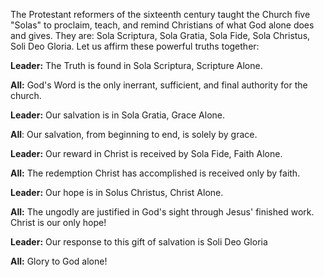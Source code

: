 The Protestant reformers of the sixteenth century taught the Church five "Solas" to proclaim, teach, and remind Christians of what God alone does and gives. They are: Sola Scriptura, Sola Gratia, Sola Fide, Sola Christus, Soli Deo Gloria. Let us affirm these powerful truths together: 

**Leader:** 
The Truth is found in Sola Scriptura, Scripture Alone. 

**All:** 
God's Word is the only inerrant, sufficient, and final authority for the church.

**Leader:**
Our salvation is in Sola Gratia, Grace Alone. 

**All**:
Our salvation, from beginning to end, is solely by grace.

**Leader:**
Our reward in Christ is received by Sola Fide, Faith Alone.

**All:**
The redemption Christ has accomplished is received only by faith.

**Leader:**
Our hope is in Solus Christus, Christ Alone.

**All:**
The ungodly are justified in God's sight through Jesus' finished work. Christ is our only hope!

**Leader:**
Our response to this gift of salvation is Soli Deo Gloria

**All:**
Glory to God alone!